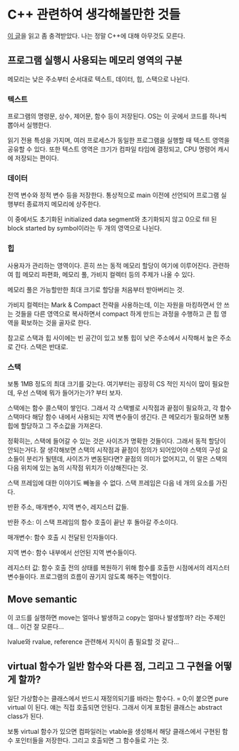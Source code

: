 # C++ 관련하여 생각해볼만한 것들

[이 글](https://blog.mcdic.net/series/cpp/4/)을 읽고 좀 충격받았다. 나는 정말 C++에 대해 아무것도 모른다.

## 프로그램 실행시 사용되는 메모리 영역의 구분

메모리는 낮은 주소부터 순서대로 텍스트, 데이터, 힙, 스택으로 나뉜다.

### 텍스트

프로그램의 명령문, 상수, 제어문, 함수 등이 저장된다. OS는 이 곳에서 코드를 하나씩 뽑아서 실행한다.

읽기 전용 특성을 가지며, 여러 프로세스가 동일한 프로그램을 실행할 때 텍스트 영역을 공유할 수 있다. 또한 텍스트 영역은 크기가 컴파일 타임에 결정되고, CPU 명령어 캐시에 저장되는 편이다.

### 데이터

전역 변수와 정적 변수 등을 저장한다. 통상적으로 main 이전에 선언되어 프로그램 실행부터 종료까지 메모리에 상주한다.

이 중에서도 초기화된 initialized data segment와 초기화되지 않고 0으로 fill 된 block started by symbol이라는 두 개의 영역으로 나뉜다.

### 힙

사용자가 관리하는 영역이다. 흔히 쓰는 동적 메모리 할당이 여기에 이루어진다. 관련하여 힙 메모리 파편화, 메모리 풀, 가비지 컬렉터 등의 주제가 나올 수 있다.

메모리 풀은 가능할만한 최대 크기로 할당을 처음부터 받아버리는 것.

가비지 컬렉터는 Mark & Compact 전략을 사용하는데, 이는 자원을 마킹하면서 안 쓰는 것들을 다른 영역으로 복사하면서 compact 하게 만드는 과정을 수행하고 큰 힙 영역을 확보하는 것을 골자로 한다.

참고로 스택과 힙 사이에는 빈 공간이 있고 보통 힙이 낮은 주소에서 시작해서 높은 주소로 간다. 스택은 반대로.

### 스택

보통 1MB 정도의 최대 크기를 갖는다. 여기부터는 굉장히 CS 적인 지식이 많이 필요한데, 우선 스택에 뭐가 들어가는가? 부터 보자.

스택에는 함수 콜스택이 쌓인다. 그래서 각 스택별로 시작점과 끝점이 필요하고, 각 함수 스택마다 해당 함수 내에서 사용되는 지역 변수들이 생긴다. 큰 메모리가 필요하면 보통 힙에 할당하고 그 주소값을 가져온다.

정확히는, 스택에 들어갈 수 있는 것은 사이즈가 명확한 것들이다. 그래서 동적 할당이 안되는거다. 잘 생각해보면 스택의 시작점과 끝점이 정의가 되어있어야 스택의 구성 요소들이 분리가 될텐데, 사이즈가 변동된다면? 끝점의 의미가 없어지고, 이 말은 스택의 다음 위치에 있는 놈의 시작점 위치가 이상해진다는 것.

스택 프레임에 대한 이야기도 빼놓을 수 없다. 스택 프레임은 다음 네 개의 요소를 가진다.

반환 주소, 매개변수, 지역 변수, 레지스터 값들.

반환 주소: 이 스택 프레임의 함수 호출이 끝난 후 돌아갈 주소이다.

매개변수: 함수 호출 시 전달된 인자들이다.

지역 변수: 함수 내부에서 선언된 지역 변수들이다.

레지스터 값: 함수 호출 전의 상태를 복원하기 위해 함수를 호출한 시점에서의 레지스터 변수들이다. 프로그램의 흐름이 끊기지 않도록 해주는 역할이다.

## Move semantic

이 코드를 실행하면 move는 얼마나 발생하고 copy는 얼마나 발생할까? 라는 주제인데... 이건 잘 모른다...

lvalue와 rvalue, reference 관련해서 지식이 좀 필요할 것 같다...

## virtual 함수가 일반 함수와 다른 점, 그리고 그 구현을 어떻게 할까?

일단 가상함수는 클래스에서 반드시 재정의되기를 바라는 함수다. = 0;이 붙으면 pure virtual 이 된다. 얘는 직접 호출되면 안된다. 그래서 이게 포함된 클래스는 abstract class가 된다.

보통 virtual 함수가 있으면 컴파일러는 vtable을 생성해서 해당 클래스에서 구현된 함수 포인터들을 저장한다. 그리고 호출되면 그 함수들로 가는 것.
